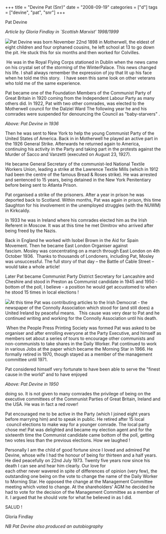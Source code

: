 +++
title = "Devine Pat (Snr)"
date = "2008-09-19"
categories = ["d"]
tags = ["devine", "pat", "snr"]
+++

Pat Devine

_Article by Gloria Findlay in \`Scottish Marxist’ 1998/1999_

![](http://79.170.40.183/grahamstevenson.me.uk/images/stories/communist_biographies/devine%20pat%201936.jpg)Pat Devine was born November 22nd 1898 in Motherwell, the eldest of eight children and four orphaned cousins, he left school at 13 to go down the pit. He stuck this for six months and then worked for Colvilles.

 He was in the Royal Flying Corps stationed in Dublin when the news came on his crystal set of the storming of the WinterPalace. This news changed his life. I shall always remember the expression of joy that lit up his face when he told me this story.   I have seen this same look on other veterans who told me of the same experience.

Pat became one of the Foundation Members of the Communist Party of Great Britain in 1920 coming from the Independent Labour Party as many others did. In 1922, Pat with two other comrades, was elected to the Motherwell council for the Dalziel Ward The following year he and his comrades were suspended for denouncing the Council as "baby-starvers" .

_Above: Pat Devine in 1936_

Then he was sent to New York to help the young Communist Party of the United States of America. Back in in Motherwell he played an active part in the 1926 General Strike. Afterwards he returned again to America, continuing his activity in the Party and taking part in the protests against the Murder of Sacco and Vanzetti (executed on August 23, 1927).

He became General Secretary of the communist-led National Textile Workers Union, leading a strike at the Lawrence Textile Mills (which in 1912 had been the centre of the famous Bread & Roses strike). He was arrested and sentenced to 15 years, being detained in the New York Penitentiary before being sent to Atlanta Prison.

Pat organised a strike of the prisoners. After a year in prison he was deported back to Scotland. Within months, Pat was again in prison, this time Saughton for his involvement in the unemployed struggles (with the NUWM) in Kirkcaldy.

In 1933 he was in Ireland where his comrades elected him as the Irish Referent in Moscow. It was at this time he met Dimitrov who arrived after being freed by the Nazis.

Back in England he worked with Isobel Brown in the Aid for Spain Movement. Then he became East London Organiser against fascism. Mosley was concentrating on a march through East London on 4th October 1936.  Thanks to thousands of Londoners, including Pat, Mosley was unsuccessful. The full story of that day – the Battle of Cable Street – would take a whole article!

Later Pat became Communist Party District Secretary for Lancashire and Cheshire and stood in Preston as Communist candidate in 1945 and 1950 - bottom of the poll, I believe - a position he would get accustomed to when he stood 15 times in local elections !

![](http://79.170.40.183/grahamstevenson.me.uk/images/stories/devine%20pat%201950.jpg)At this time Pat was contributing articles to the Irish Democrat - the newspaper of the Connolly Association which stood for (and still does) a United Ireland by peaceful means.   This cause was very dear to Pat and he continued writing and working for the Connolly Association until his death.

 When the People Press Printing Society was formed Pat was asked to be organiser and after enrolling everyone at the Party Executive, and himself as members set about a series of tours to encourage other communists and non-communists to take shares in the Daily Worker. Pat continued to work in various Jobs at the paper which became the Morning Star in 1966. He formally retired in 1970, though stayed as a member of the management committee until 1971.

Pat considered himself very fortunate to have been able to serve the "finest cause in the world" and to have enjoyed

_Above: Pat Devine in 1950_

doing so. It is not given to many comrades the privilege of being on the executive committees of the Communist Parties of Great Britain, Ireland and the USA. He was in fact a red rover!

Pat encouraged me to be active in the Party (which I joined eight years before marrying him) and to speak in public. He retired after 15 local  council elections to make way for a younger comrade. The local party chose me! Pat was delighted and became my election agent and for the sixteenth time the Communist candidate came bottom of the poll, getting two votes less than the previous elections. How we laughed !

Personally I am the child of good fortune since I loved and admired Pat Devine, whose wife I had the honour of being for thirteen and a half years. He died peacefully on 22nd July 1973. Twenty five years now since his death I can see and hear him clearly. Our love for each other never wavered in spite of differences of opinion (very few), the outstanding one being on the vote to change the name of the Daily Worker to Morning Star. He opposed the change at the Management Committee meeting which voted to change. At the shareholders’ AGM he decided he had to vote for the decision of the Management Committee as a member of it. I argued that he should vote for what he believed in as I did.

SALUD !

Gloria Findlay

_NB Pat Devine also produced an autobiography_
